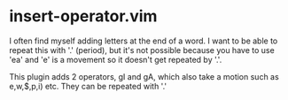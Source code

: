 insert-operator.vim
===================

I often find myself adding letters at the end of a word. I want to be able to repeat this with '.' (period), but it's not possible because you have to use 'ea' and 'e' is a movement so it doesn't get repeated by '.'.

This plugin adds 2 operators, gI and gA, which also take a motion such as e,w,$,p,i) etc. They can be repeated with '.'

